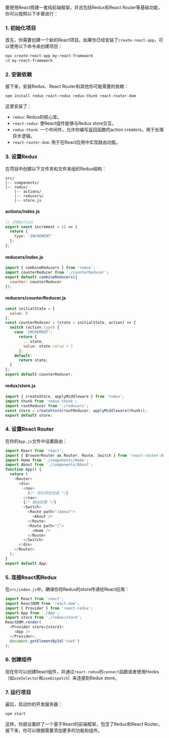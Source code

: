 要使用React搭建一套纯前端框架，并且包括Redux和React Router等基础功能，你可以按照以下步骤进行：
### 1. 初始化项目
首先，你需要创建一个新的React项目。如果你已经安装了`create-react-app`，可以使用以下命令来创建项目：
```sh
npx create-react-app my-react-framework
cd my-react-framework
```
### 2. 安装依赖
接下来，安装Redux、React Router和其他你可能需要的依赖：
```sh
npm install redux react-redux redux-thunk react-router-dom
```
这里安装了：
- `redux`: Redux的核心库。
- `react-redux`: 使React组件能够与Redux store交互。
- `redux-thunk`: 一个中间件，允许你编写返回函数的action creators，用于处理异步逻辑。
- `react-router-dom`: 用于在React应用中实现路由功能。
### 3. 设置Redux
在项目中创建以下文件夹和文件来组织Redux结构：
```
src/
|-- components/
|-- redux/
    |-- actions/
    |-- reducers/
    |-- store.js
```
#### actions/index.js
```javascript
// 示例action
export const increment = () => {
  return {
    type: 'INCREMENT'
  };
};
```
#### reducers/index.js
```javascript
import { combineReducers } from 'redux';
import counterReducer from './counterReducer';
export default combineReducers({
  counter: counterReducer
});
```
#### reducers/counterReducer.js
```javascript
const initialState = {
  value: 0
};
const counterReducer = (state = initialState, action) => {
  switch (action.type) {
    case 'INCREMENT':
      return {
        ...state,
        value: state.value + 1
      };
    default:
      return state;
  }
};
export default counterReducer;
```
#### redux/store.js
```javascript
import { createStore, applyMiddleware } from 'redux';
import thunk from 'redux-thunk';
import rootReducer from './reducers';
const store = createStore(rootReducer, applyMiddleware(thunk));
export default store;
```
### 4. 设置React Router
在你的`App.js`文件中设置路由：
```javascript
import React from 'react';
import { BrowserRouter as Router, Route, Switch } from 'react-router-dom';
import Home from './components/Home';
import About from './components/About';
function App() {
  return (
    <Router>
      <div>
        <nav>
          {/* 添加导航链接 */}
        </nav>
        {/* 路由配置 */}
        <Switch>
          <Route path="/about">
            <About />
          </Route>
          <Route path="/">
            <Home />
          </Route>
        </Switch>
      </div>
    </Router>
  );
}
export default App;
```
### 5. 连接React和Redux
在`src/index.js`中，确保你将Redux的store传递给React应用：
```javascript
import React from 'react';
import ReactDOM from 'react-dom';
import { Provider } from 'react-redux';
import App from './App';
import store from './redux/store';
ReactDOM.render(
  <Provider store={store}>
    <App />
  </Provider>,
  document.getElementById('root')
);
```
### 6. 创建组件
现在你可以创建React组件，并通过`react-redux`的`connect`函数或者使用Hooks（如`useSelector`和`useDispatch`）来连接到Redux store。
### 7. 运行项目
最后，启动你的开发服务器：
```sh
npm start
```
这样，你就设置好了一个基于React的前端框架，包含了Redux和React Router。接下来，你可以根据需要添加更多的功能和组件。
